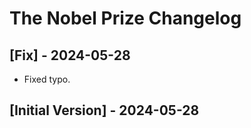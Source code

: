 # The Nobel Prize Changelog

## [Fix] - 2024-05-28

- Fixed typo.

## [Initial Version] - 2024-05-28
